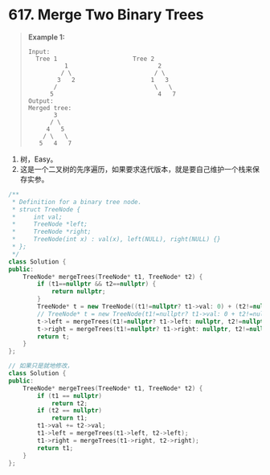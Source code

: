 # 617. Merge Two Binary Trees

> **Example 1:**
>
> ```
> Input: 
> 	Tree 1                     Tree 2                  
>           1                         2                             
>          / \                       / \                            
>         3   2                     1   3                        
>        /                           \   \                      
>       5                             4   7                  
> Output: 
> Merged tree:
> 	     3
> 	    / \
> 	   4   5
> 	  / \   \ 
> 	 5   4   7
> ```

1. 树，Easy。
2. 这是一个二叉树的先序遍历，如果要求迭代版本，就是要自己维护一个栈来保存实参。

```cpp
/**
 * Definition for a binary tree node.
 * struct TreeNode {
 *     int val;
 *     TreeNode *left;
 *     TreeNode *right;
 *     TreeNode(int x) : val(x), left(NULL), right(NULL) {}
 * };
 */
class Solution {
public:
    TreeNode* mergeTrees(TreeNode* t1, TreeNode* t2) {
        if (t1==nullptr && t2==nullptr) {
            return nullptr;
        }
        TreeNode* t = new TreeNode((t1!=nullptr? t1->val: 0) + (t2!=nullptr? t2->val: 0));
        // TreeNode* t = new TreeNode(t1!=nullptr? t1->val: 0 + t2!=nullptr? t2->val: 0); // 注意要加括号设置优先级和结合性，否则可能就错了，实际执行的运算不是我们期望的。
        t->left = mergeTrees(t1!=nullptr? t1->left: nullptr, t2!=nullptr? t2->left: nullptr);
        t->right = mergeTrees(t1!=nullptr? t1->right: nullptr, t2!=nullptr? t2->right: nullptr);
        return t;
    }
};
```

```cpp
// 如果只是就地修改，
class Solution {
public:
    TreeNode* mergeTrees(TreeNode* t1, TreeNode* t2) {
        if (t1 == nullptr)
            return t2;
        if (t2 == nullptr)
            return t1;
        t1->val += t2->val;
        t1->left = mergeTrees(t1->left, t2->left);
        t1->right = mergeTrees(t1->right, t2->right);
        return t1;
    }
};
```

